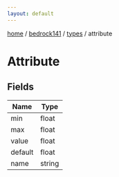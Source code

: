 ```yaml
---
layout: default
---
```


[home](/)  /  [bedrock141](/protocol/bedrock141)  /  [types](/protocol/bedrock141/types)  /  attribute

# Attribute

## Fields

Name | Type
---|---
min | float
max | float
value | float
default | float
name | string
